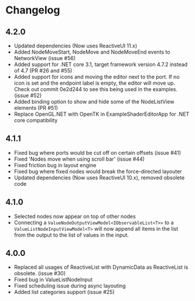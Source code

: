 # Changelog

## 4.2.0
- Updated dependencies (Now uses ReactiveUI 11.x)
- Added NodeMoveStart, NodeMove and NodeMoveEnd events to NetworkView (issue #56)
- Added support for .NET core 3.1, target framework version 4.7.2 instead of 4.7 (PR #26 and #55)
- Added support for icons and moving the editor next to the port. If no icon is set and the endpoint label is empty, the editor will move up. Check out commit 0e2d244 to see this being used in the examples. (issue #52)
- Added binding option to show and hide some of the NodeListView elements (PR #51)
- Replace OpenGL.NET with OpenTK in ExampleShaderEditorApp for .NET core compatibility

## 4.1.1
- Fixed bug where ports would be cut off on certain offsets (issue #41)
- Fixed 'Nodes move when using scroll bar' (issue #44)
- Fixed friction bug in layout engine
- Fixed bug where fixed nodes would break the force-directed layouter
- Updated dependencies (Now uses ReactiveUI 10.x), removed obsolete code

## 4.1.0
- Selected nodes now appear on top of other nodes
- Connecting a `ValueNodeOutputViewModel<IObservableList<T>>` to a `ValueListNodeInputViewModel<T>` will now append all items in the list from the output to the list of values in the input.

## 4.0.0

- Replaced all usages of ReactiveList with DynamicData as ReactiveList is obsolete. (issue #30)
- Fixed bug in ValueListNodeInput
- Fixed scheduling issue during async layouting
- Added list categories support (issue #25)

